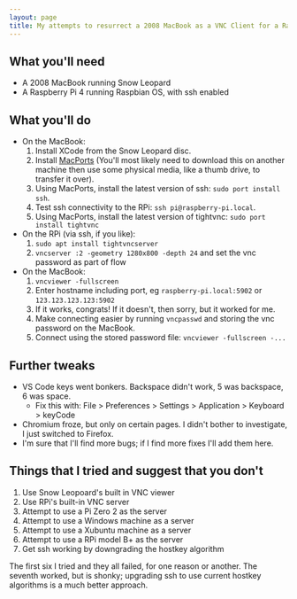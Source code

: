 ```yaml
---
layout: page
title: My attempts to resurrect a 2008 MacBook as a VNC Client for a Raspberry Pi Server
---
```


## What you'll need
- A 2008 MacBook running Snow Leopard
- A Raspberry Pi 4 running Raspbian OS, with ssh enabled

## What you'll do
- On the MacBook:
    1. Install XCode from the Snow Leopard disc.
    1. Install [MacPorts](https://www.macports.org/) (You'll most likely need to download this on another machine then use some physical media, like a thumb drive, to transfer it over).
    1. Using MacPorts, install the latest version of ssh: `sudo port install ssh`.
    1. Test ssh connectivity to the RPi: `ssh pi@raspberry-pi.local`.
    1. Using MacPorts, install the latest version of tightvnc: `sudo port install tightvnc`
- On the RPi (via ssh, if you like):
    1. `sudo apt install tightvncserver`
    1. `vncserver :2 -geometry 1280x800 -depth 24` and set the vnc password as part of flow
- On the MacBook:
    1. `vncviewer -fullscreen`
    1. Enter hostname including port, eg `raspberry-pi.local:5902` or `123.123.123.123:5902`
    1. If it works, congrats! If it doesn't, then sorry, but it worked for me.
    2. Make connecting easier by running `vncpasswd` and storing the vnc password on the MacBook.
    3. Connect using the stored password file: `vncviewer -fullscreen -... `

## Further tweaks
- VS Code keys went bonkers. Backspace didn't work, 5 was backspace, 6 was space.
    - Fix this with: File > Preferences > Settings > Application > Keyboard > keyCode
- Chromium froze, but only on certain pages. I didn't bother to investigate, I just switched to Firefox.
- I'm sure that I'll find more bugs; if I find more fixes I'll add them here.

## Things that I tried and suggest that you don't
1. Use Snow Leopoard's built in VNC viewer
1. Use RPi's built-in VNC server
1. Attempt to use a Pi Zero 2 as the server
1. Attempt to use a Windows machine as a server
1. Attempt to use a Xubuntu machine as a server
1. Attempt to use a RPi model B+ as the server
1. Get ssh working by downgrading the hostkey algorithm

The first six I tried and they all failed, for one reason or another. The seventh worked, but is shonky; upgrading ssh to use current hostkey algorithms is a much better approach.
